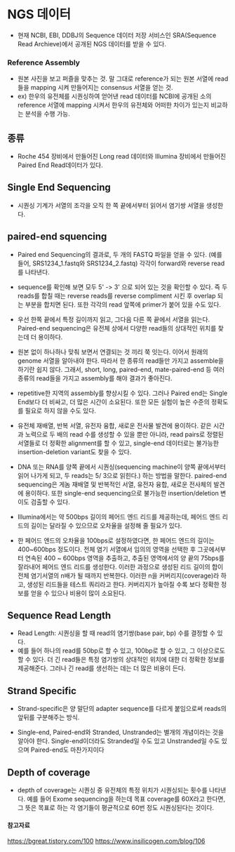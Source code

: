 



# NGS 데이터
-  현재 NCBI, EBI, DDBJ의 Sequence 데이터 저장 서비스인 SRA(Sequence Read Archieve)에서 공개된 NGS 데이터를 받을 수 있다. 


### Reference Assembly 
- 원본 사진을 보고 퍼즐을 맞추는 것. 말 그대로 reference가 되는 원본 서열에 read들을 mapping 시켜 만들어지는 consensus 서열을 얻는 것. 
- ex) 한우의 유전체를 시퀀싱하여 얻어낸 read 데이터를 NCBI에 공개된 소의 reference 서열에 mapping 시켜서 한우의 유전체와 어떠한 차이가 있는지 비교하는 분석을 수행 가능. 



## 종류
-  Roche 454 장비에서 만들어진 Long read 데이터와 Illumina 장비에서 만들어진 Paired End Read데이터가 있다.



##  Single End Sequencing
- 시퀀싱 기계가 서열의 조각을 오직 한 쪽 끝에서부터 읽어서 염기쌍 서열을 생성한다.


## paired-end squencing
- Paired end Sequencing의 결과로, 두 개의 FASTQ 파일을 얻을 수 있다. (예를 들어, SRS1234_1.fastq와 SRS1234_2.fastq) 각각이 forward와 reverse read를 나타낸다. 
- sequence를 확인해 보면 모두 5' -> 3' 으로 되어 있는 것을 확인할 수 있다. 즉 두 reads를 합칠 때는 reverse reads를 reverse compliment 시킨 후 overlap 되는 부분을 합치면 된다. 또한 각각의 read 앞쪽에 primer가 붙어 있을 수도 있다. 

- 우선 한쪽 끝에서 특정 길이까지 읽고, 그다음 다른 쪽 끝에서 서열을 읽는다. Paired-end sequencing은 유전체 상에서 다양한 read들의 상대적인 위치를 찾는데 더 용이하다.
- 원본 없이 하나하나 맞춰 보면서 연결되는 것 끼리 쭉 잇는다. 이어서 원래의 genome 서열을 알아내야 한다. 따라서 한 종류의 read들만 가지고 assemble을 하기란 쉽지 않다. 그래서, short, long, paired-end, mate-paired-end 등 여러 종류의 read들을 가지고 assembly를 해야 결과가 좋아진다. 
- repetitive한 지역의 assembly를 향상시킬 수 있다. 그러나 Paired end는 Single End보다 더 비싸고, 더 많은 시간이 소요된다. 또한 모든 실험이 높은 수준의 정확도를 필요로 하지 않을 수도 있다. 
- 유전체 재배열, 반복 서열, 유전자 융합, 새로운 전사물 발견에 용이하다. 같은 시간과 노력으로 두 배의 read 수를 생성할 수 있을 뿐만 아니라, read pairs로 정렬된 서열들로 더 정확한 alignment를 할 수 있고, single-end 데이터로는 불가능한 insertion-deletion variant도 찾을 수 있다.
- DNA 또는 RNA를 양쪽 끝에서 시퀀싱(sequencing machine이 양쪽 끝에서부터 읽어 나가게 되고, 두 reads는 5/ 3으로 읽힌다.) 하는 방법을 말한다. paired-end sequencing은 게놈 재배열 및 반복적인 서열, 유전자 융합, 새로운 전사체의 발견에 용이하다. 또한 single-end sequencing으로 불가능한 insertion/deletion 변이도 검출할 수 있다.
- Illumina에서는 약 500bps 길이의 페어드 엔드 리드를 제공하는데, 페어드 엔드 리드의 길이는 달라질 수 있으므로 오차율을 설정해 줄 필요가 있다. 
- 한 페어드 엔드의 오차율을 100bps로 설정하였다면, 한 페어드 엔드의 길이는 400~600bps 정도이다. 전체 염기 서열에서 임의의 영역을 선택한 후 그곳에서부터 연속된 400 ~ 600bps 영역을 추출하고, 추출된 영역에서의 양 끝의 75bps를 잘라내어 페어드 엔드 리드를 생성한다. 이러한 과정으로 생성된 리드 길이의 합이 전체 염기서열의 n배가 될 때까지 반복한다. 이러한 n을 커버리지(coverage)라 하고, 생성된 리드들을 테스트 쿼리라고 한다. 커버리지가 높아질 수록 보다 정확한 정보를 얻을 수 있으나 비용이 많이 소요된다.


## Sequence Read Length 
- Read Length: 시퀀싱을 할 때 read의 염기쌍(base pair, bp) 수를 결정할 수 있다. 
- 예를 들어 하나의 read를 50bp로 할 수 있고, 100bp로 할 수 있고, 그 이상으로도 할 수 있다. 더 긴 read들은 특정 염기쌍의 상대적인 위치에 대한 더 정확한 정보를 제공해준다. 그러나 긴 read를 생선하는 데는 더 많은 비용이 든다. 


## Strand Specific
- Strand-specific은 양 말단의 adapter sequence를 다르게 붙임으로써 reads의 앞뒤를 구분해주는 방식. 

- Single-end, Paired-end와 Stranded, Unstranded는 별개의 개념이라는 것을 알아야 한다. Single-end이더라도 Stranded일 수도 있고 Unstranded일 수도 있으며 Paired-end도 마찬가지이다

## Depth of coverage 
- depth of coverage는 시퀀싱 중 유전체의 특정 위치가 시퀀싱되는 횟수를 나타낸다. 예를 들어 Exome sequencing을 하는데 목표 coverage를 60X라고 한다면, 그 뜻은 목표로 하는 각 염기들이 평균적으로 60번 정도 시퀀싱된다는 것이다. 



#### 참고자료 
https://bgreat.tistory.com/100
https://www.insilicogen.com/blog/106
